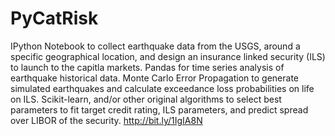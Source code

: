 # PyCatRisk
IPython Notebook to collect earthquake data from the USGS, around a specific geographical location, and design an insurance linked security (ILS) to launch to the capitla markets. Pandas for time series analysis of earthquake historical data. Monte Carlo Error Propagation to generate simulated earthquakes and calculate exceedance loss probabilities on life on ILS. Scikit-learn, and/or other original algorithms to select best parameters to fit target credit rating, ILS parameters, and predict spread over LIBOR of the security. http://bit.ly/1IgIA8N
